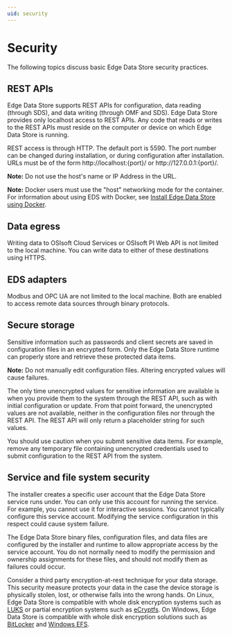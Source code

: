 ```yaml
---
uid: security
---
```

# Security

The following topics discuss basic Edge Data Store security practices.

## REST APIs

Edge Data Store supports REST APIs for configuration, data reading (through SDS), and data writing (through OMF and SDS). Edge Data Store provides only localhost access to REST APIs. Any code that reads or writes to the REST APIs must reside on the computer or device on which Edge Data Store is running. 

REST access is through HTTP. The default port is 5590. The port number can be changed during installation, or during configuration after installation. URLs must be of the form http://<i></i>localhost:{port}/ or http://<i></i>127.0.0.1:{port}/. 

**Note:** Do not use the host's name or IP Address in the URL.

**Note:** Docker users must use the "host" networking mode for the container. For information about using EDS with Docker, see [Install Edge Data Store using Docker](xref:edgeDocker).

## Data egress

Writing data to OSIsoft Cloud Services or OSIsoft PI Web API is not limited to the local machine. You can write data to either of these destinations using HTTPS.

## EDS adapters

Modbus and OPC UA are not limited to the local machine. Both are enabled to access remote data sources through binary protocols.

## Secure storage

Sensitive information such as passwords and client secrets are saved in configuration files in an encrypted form. Only the Edge Data Store runtime can properly store and retrieve these protected data items. 

**Note:** Do not manually edit configuration files. Altering encrypted values will cause failures.

The only time unencrypted values for sensitive information are available is when you provide them to the system through the REST API, such as with initial configuration or update. From that point forward, the unencrypted values are not available, neither in the configuration files nor through the REST API. The REST API will only return a placeholder string for such values.

You should use caution when you submit sensitive data items. For example, remove any temporary file containing unencrypted credentials used to submit configuration to the REST API from the system.

## Service and file system security

The installer creates a specific user account that the Edge Data Store service runs under. You can only use this account for running the service.  For example, you cannot use it for interactive sessions. You cannot typically configure this service account. Modifying the service configuration in this respect could cause system failure.

The Edge Data Store binary files, configuration files, and data files are configured by the installer and runtime to allow appropriate access by the service account. You do not normally need to modify the permission and ownership assignments for these files, and should not modify them as failures could occur.

Consider a third party encryption-at-rest technique for your data storage. This security measure protects your data in the case the device storage is physically stolen, lost, or otherwise falls into the wrong hands.  On Linux, Edge Data Store is compatible with whole disk encryption systems such as [LUKS](https://en.wikipedia.org/wiki/Linux_Unified_Key_Setup) or partial encryption systems such as [eCryptfs](https://en.wikipedia.org/wiki/ECryptfs). On Windows, Edge Data Store is compatible with whole disk encryption solutions such as [BitLocker](https://docs.microsoft.com/en-us/previous-versions/windows/it-pro/windows-server-2008-R2-and-2008/cc732774(v=ws.11)) and [Windows EFS](https://docs.microsoft.com/en-us/previous-versions/tn-archive/cc700811(v=technet.10)).